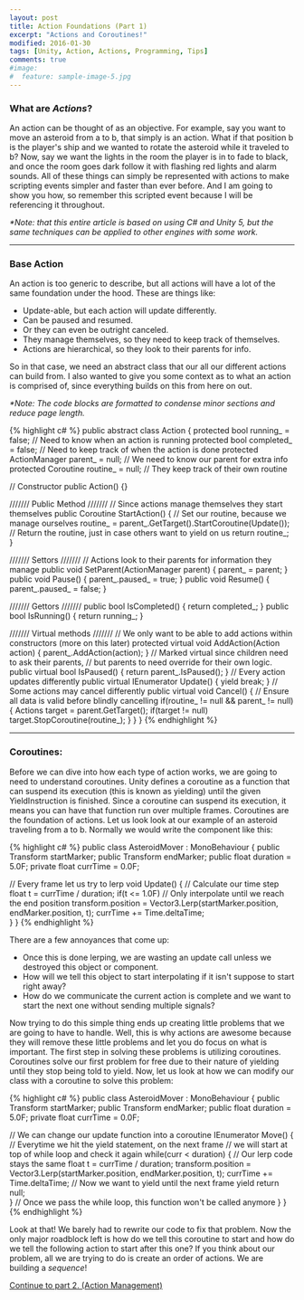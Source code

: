 ```yaml
---
layout: post
title: Action Foundations (Part 1)
excerpt: "Actions and Coroutines!"
modified: 2016-01-30
tags: [Unity, Action, Actions, Programming, Tips]
comments: true
#image:
#  feature: sample-image-5.jpg
---
```


### What are _Actions_? ###

An action can be thought of as an objective. For example, say you want to move an asteroid from a to b, that simply is an action. What if that position b is the player's ship and we wanted to rotate the asteroid while it traveled to b? Now, say we want the lights in the room the player is in to fade to black, and once the room goes dark follow it with flashing red lights and alarm sounds. All of these things can simply be represented with actions to make scripting events simpler and faster than ever before. And I am going to show you how, so remember this scripted event because I will be referencing it throughout.

>

_*Note\: that this entire article is based on using C# and Unity 5, but the same techniques can be applied to other engines with some work._

---

### Base Action ###

An action is too generic to describe, but all actions will have a lot of the same foundation under the hood. These are things like\:

* Update-able, but each action will update differently.
* Can be paused and resumed.
* Or they can even be outright canceled.
* They manage themselves, so they need to keep track of themselves.
* Actions are hierarchical, so they look to their parents for info.

So in that case, we need an abstract class that our all our different actions can build from. I also wanted to give you some context as to what an action is comprised of, since everything builds on this from here on out. 

>

_*Note\: The code blocks are formatted to condense minor sections and reduce page length._

{% highlight c# %}
public abstract class Action
{
  protected bool running_ = false;      // Need to know when an action is running
  protected bool completed_ = false;    // Need to keep track of when the action is done
  protected ActionManager parent_ = null;      // We need to know our parent for extra info
  protected Coroutine routine_ = null;  // They keep track of their own routine

  // Constructor
  public Action() {}

  /////// Public Method /////// 
  // Since actions manage themselves they start themselves
  public Coroutine StartAction()
  {
    // Set our routine, because we manage ourselves
    routine_ = parent_.GetTarget().StartCoroutine(Update());
    // Return the routine, just in case others want to yield on us
    return routine_;
  }

  ///////  Settors /////// 
  // Actions look to their parents for information they manage
  public void SetParent(ActionManager parent) { parent_ = parent; }
  public void Pause() { parent_.paused_ = true; }
  public void Resume() { parent_.paused_ = false; }

  /////// Gettors /////// 
  public bool IsCompleted() { return completed_; }
  public bool IsRunning() { return running_; }

  /////// Virtual methods ///////
  // We only want to be able to add actions within constructors (more on this later)
	protected virtual void AddAction(Action action) { parent_.AddAction(action); }
  // Marked virtual since children need to ask their parents, 
  // but parents to need override for their own logic.
  public virtual bool IsPaused() { return parent_.IsPaused(); }
  // Every action updates differently
  public virtual IEnumerator Update() { yield break; }
  // Some actions may cancel differently
  public virtual void Cancel()
  {
    // Ensure all data is valid before blindly cancelling
    if(routine_ != null && parent_ != null)
    {
      Actions target = parent.GetTarget();
      if(target != null)
        target.StopCoroutine(routine_);
    }
  }
}
{% endhighlight %} 


---

### Coroutines\: ###

Before we can dive into how each type of action works, we are going to need to understand coroutines. Unity defines a coroutine as a function that can suspend its execution (this is known as yielding) until the given YieldInstruction is finished. Since a coroutine can suspend its execution, it means you can have that function run over multiple frames. Coroutines are the foundation of actions. Let us look look at our example of an asteroid traveling from a to b. Normally we would write the component like this:

{% highlight c# %}
public class AsteroidMover : MonoBehaviour {
  public Transform startMarker;
  public Transform endMarker;
  public float duration = 5.0F;
  private float currTime = 0.0F;

  // Every frame let us try to lerp
  void Update() {
    // Calculate our time step
    float t = currTime / duration;
    if(t <= 1.0F) // Only interpolate until we reach the end position
      transform.position = Vector3.Lerp(startMarker.position, endMarker.position, t);
    currTime += Time.deltaTime;        
  }
}
{% endhighlight %}  

There are a few annoyances that come up\:

* Once this is done lerping, we are wasting an update call unless we destroyed this object or component.
* How will we tell this object to start interpolating if it isn't suppose to start right away?
* How do we communicate the current action is complete and we want to start the next one without sending multiple signals?

Now trying to do this simple thing ends up creating little problems that we are going to have to handle. Well, this is why actions are awesome because they will remove these little problems and let you do focus on what is important. The first step in solving these problems is utilizing coroutines. Coroutines solve our first problem for free due to their nature of yielding until they stop being told to yield. Now, let us look at how we can modify our class with a coroutine to solve this problem:

{% highlight c# %}
public class AsteroidMover : MonoBehaviour {
  public Transform startMarker;
  public Transform endMarker;
  public float duration = 5.0F;
  private float currTime = 0.0F;

  // We can change our update function into a coroutine
  IEnumerator Move() {
    // Everytime we hit the yield statement, on the next frame 
    // we will start at top of while loop and check it again
    while(curr < duration)
    {
      // Our lerp code stays the same
      float t = currTime / duration;
      transform.position = Vector3.Lerp(startMarker.position, endMarker.position, t);
      currTime += Time.deltaTime;
      // Now we want to yield until the next frame
      yield return null;  
    }
    // Once we pass the while loop, this function won't be called anymore
  }
}
{% endhighlight %} 

Look at that! We barely had to rewrite our code to fix that problem. Now the only major roadblock left is how do we tell this coroutine to start and how do we tell the following action to start after this one? If you think about our problem, all we are trying to do is create an order of actions. We are building a _sequence_!

>

[Continue to part 2. (Action Management)](http://joshualouderback.com/ActionManagement/)

